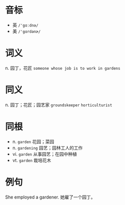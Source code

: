 # 音标

- 英 `/'gɑːdnə/`
- 美 `/'gɑrdənɚ/`

# 词义

n. 园丁，花匠
`someone whose job is to work in gardens`

# 同义

n. 园丁；花匠；园艺家
`groundskeeper` `horticulturist`

# 同根

- n. `garden` 花园；菜园
- n. `gardening` 园艺；园林工人的工作
- vi. `garden` 从事园艺；在园中种植
- vt. `garden` 栽培花木

# 例句

She employed a gardener.
她雇了一个园丁。


